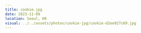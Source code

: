 ```yaml
---
title: cookie.jpg
date: 2023-11-09
location: Seoul, KR
visual: ../../assets/photos/cookie-jpg/cookie-d2ee927c69.jpg
---
```

